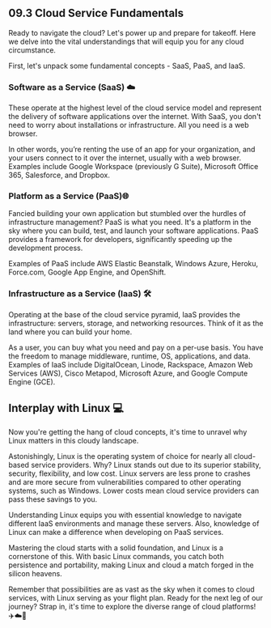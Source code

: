 ## 09.3 Cloud Service Fundamentals

Ready to navigate the cloud? Let's power up and prepare for takeoff. Here we delve into the vital understandings that will equip you for any cloud circumstance. 

First, let's unpack some fundamental concepts - SaaS, PaaS, and IaaS.

### Software as a Service (SaaS) :cloud:

These operate at the highest level of the cloud service model and represent the delivery of software applications over the internet. With SaaS, you don't need to worry about installations or infrastructure. All you need is a web browser.

In other words, you’re renting the use of an app for your organization, and your users connect to it over the internet, usually with a web browser. Examples include Google Workspace (previously G Suite), Microsoft Office 365, Salesforce, and Dropbox.

### Platform as a Service (PaaS)🌐

Fancied building your own application but stumbled over the hurdles of infrastructure management? PaaS is what you need. It's a platform in the sky where you can build, test, and launch your software applications. PaaS provides a framework for developers, significantly speeding up the development process.

Examples of PaaS include AWS Elastic Beanstalk, Windows Azure, Heroku, Force.com, Google App Engine, and OpenShift.

### Infrastructure as a Service (IaaS) 🛠️

Operating at the base of the cloud service pyramid, IaaS provides the infrastructure: servers, storage, and networking resources. Think of it as the land where you can build your home.

As a user, you can buy what you need and pay on a per-use basis. You have the freedom to manage middleware, runtime, OS, applications, and data. Examples of IaaS include DigitalOcean, Linode, Rackspace, Amazon Web Services (AWS), Cisco Metapod, Microsoft Azure, and Google Compute Engine (GCE).

## Interplay with Linux 💻

Now you're getting the hang of cloud concepts, it's time to unravel why Linux matters in this cloudy landscape. 

Astonishingly, Linux is the operating system of choice for nearly all cloud-based service providers. Why? Linux stands out due to its superior stability, security, flexibility, and low cost. Linux servers are less prone to crashes and are more secure from vulnerabilities compared to other operating systems, such as Windows. Lower costs mean cloud service providers can pass these savings to you.

Understanding Linux equips you with essential knowledge to navigate different IaaS environments and manage these servers. Also, knowledge of Linux can make a difference when developing on PaaS services.

Mastering the cloud starts with a solid foundation, and Linux is a cornerstone of this. With basic Linux commands, you catch both persistence and portability, making Linux and cloud a match forged in the silicon heavens. 

Remember that possibilities are as vast as the sky when it comes to cloud services, with Linux serving as your flight plan. Ready for the next leg of our journey? Strap in, it's time to explore the diverse range of cloud platforms! ✈️☁️🚀
